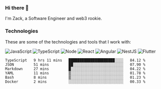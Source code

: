 ### Hi there 👋
I'm Zack, a Software Engineer and web3 rookie.

### Technologies
These are some of the technologies and tools that I work with:

![JavaScript](https://img.shields.io/badge/JavaScript-323330.svg?logo=javascript&logoColor=F7DF1E) 
![TypeScript](https://img.shields.io/badge/TypeScript-007ACC.svg?logo=typescript&logoColor=white) 
![Node](https://img.shields.io/badge/Node.js-43853D.svg?logo=node.js&logoColor=white)
![React](https://img.shields.io/badge/React-20232a.svg?logo=react&logoColor=61DAFB) 
![Angular](https://img.shields.io/badge/Angular-E23237.svg?logo=angularjs&logoColor=white)
![NestJS](https://img.shields.io/badge/NestJS-E0234E?logo=nestjs&logoColor=white)
![Flutter](https://img.shields.io/badge/Flutter-02569B.svg?logo=flutter&logoColor=white)

<!--START_SECTION:waka-->

```text
TypeScript   9 hrs 11 mins   █████████████████████░░░░   84.12 %
JSON         51 mins         ██░░░░░░░░░░░░░░░░░░░░░░░   07.90 %
Markdown     27 mins         █░░░░░░░░░░░░░░░░░░░░░░░░   04.22 %
YAML         11 mins         ▒░░░░░░░░░░░░░░░░░░░░░░░░   01.78 %
Bash         8 mins          ▒░░░░░░░░░░░░░░░░░░░░░░░░   01.23 %
Docker       2 mins          ░░░░░░░░░░░░░░░░░░░░░░░░░   00.33 %
```

<!--END_SECTION:waka-->
